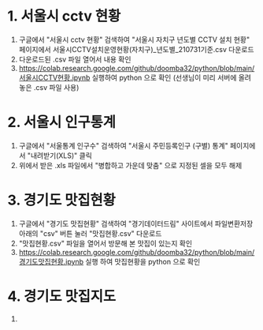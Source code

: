 # 1. 서울시 cctv 현황
1) 구글에서 "서울시 cctv 현황" 검색하여 "서울시 자치구 년도별 CCTV 설치 현황" 페이지에서 서울시CCTV설치운영현황(자치구)_년도별_210731기준.csv 다운로드
2) 다운로드된 .csv 파일 열어서 내용 확인
3) https://colab.research.google.com/github/doomba32/python/blob/main/서울시CCTV현황.ipynb 실행하여 python 으로 확인
   (선생님이 미리 서버에 올려놓은 .csv 파일 사용)


# 2. 서울시 인구통계
1) 구글에서 "서울통계 인구수" 검색하여 "서울시 주민등록인구 (구별) 통계" 페이지에서 "내려받기(XLS)" 클릭
2) 위에서 받은 .xls 파일에서 "병합하고 가운데 맞춤" 으로 지정된 셀을 모두 해제

# 3. 경기도 맛집현황
1) 구글에서 "경기도 맛집현황" 검색하여 "경기데이터드림" 사이트에서 파일변환저장 아래의 "csv" 버튼 눌러 "맛집현황.csv" 다운로드
2) "맛집현황.csv" 파일을 열어서 방문해 본 맛집이 있는지 확인
3) https://colab.research.google.com/github/doomba32/python/blob/main/경기도맛집현황.ipynb 실행 하여 맛집현황을 python 으로 확인

# 4. 경기도 맛집지도
1) 
